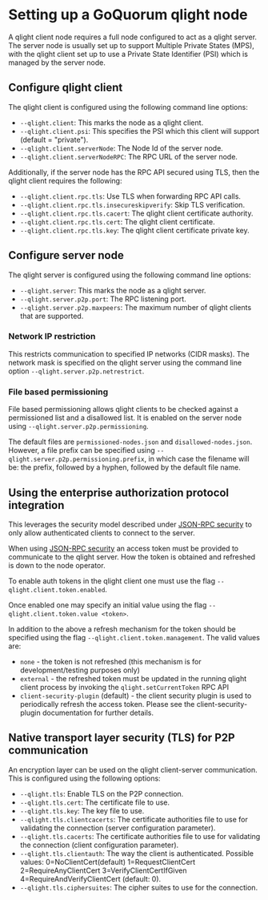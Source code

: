 # Setting up a GoQuorum qlight node

A qlight client node requires a full node configured to act as a qlight server.
The server node is usually set up to support Multiple Private States (MPS), with the qlight client set up to use a Private State Identifier (PSI) which is managed by the server node.

## Configure qlight client

The qlight client is configured using the following command line options:

- `--qlight.client`: This marks the node as a qlight client.
- `--qlight.client.psi`: This specifies the PSI which this client will support (default = "private").
- `--qlight.client.serverNode`: The Node Id of the server node.
- `--qlight.client.serverNodeRPC`: The RPC URL of the server node.

Additionally, if the server node has the RPC API secured using TLS, then the qlight client requires the following:

- `--qlight.client.rpc.tls`: Use TLS when forwarding RPC API calls.
- `--qlight.client.rpc.tls.insecureskipverify`: Skip TLS verification.
- `--qlight.client.rpc.tls.cacert`: The qlight client certificate authority.
- `--qlight.client.rpc.tls.cert`: The qlight client certificate.
- `--qlight.client.rpc.tls.key`: The qlight client certificate private key.

## Configure server node

The qlight server is configured using the following command line options:

- `--qlight.server`: This marks the node as a qlight server.
- `--qlight.server.p2p.port`: The RPC listening port.
- `--qlight.server.p2p.maxpeers`: The maximum number of qlight clients that are supported.

### Network IP restriction

This restricts communication to specified IP networks (CIDR masks).
The network mask is specified on the qlight server using the command line option `--qlight.server.p2p.netrestrict`.

### File based permissioning

File based permissioning allows qlight clients to be checked against a permissioned list and a disallowed list.
It is enabled on the server node using `--qlight.server.p2p.permissioning`.

The default files are `permissioned-nodes.json` and `disallowed-nodes.json`.
However, a file prefix can be specified using `--qlight.server.p2p.permissioning.prefix`, in which case the filename will be: the prefix, followed by a hyphen, followed by the default file name.

## Using the enterprise authorization protocol integration

This leverages the security model described under [JSON-RPC security](json-rpc-api-security.md#enterprise-authorization-protocol-integration) to only allow authenticated clients to connect to the server.

When using [JSON-RPC security](json-rpc-api-security.md#enterprise-authorization-protocol-integration) an access token must be provided to communicate to the qlight server. How the token is obtained and refreshed is down to the node operator.

To enable auth tokens in the qlight client one must use the flag `--qlight.client.token.enabled`.

Once enabled one may specify an initial value using the flag `--qlight.client.token.value <token>`.

In addition to the above a refresh mechanism for the token should be specified using the flag `--qlight.client.token.management`. The valid values are:

- `none` - the token is not refreshed (this mechanism is for development/testing purposes only)
- `external` - the refreshed token must be updated in the running qlight client process by invoking the `qlight.setCurrentToken` RPC API
- `client-security-plugin` (default) - the client security plugin is used to periodically refresh the access token. Please see the client-security-plugin documentation for further details.

## Native transport layer security (TLS) for P2P communication

An encryption layer can be used on the qlight client-server communication.
This is configured using the following options:

- `--qlight.tls`: Enable TLS on the P2P connection.
- `--qlight.tls.cert`: The certificate file to use.
- `--qlight.tls.key`: The key file to use.
- `--qlight.tls.clientcacerts`: The certificate authorities file to use for validating the connection (server configuration parameter).
- `--qlight.tls.cacerts`: The certificate authorities file to use for validating the connection (client configuration parameter).
- `--qlight.tls.clientauth`: The way the client is authenticated. Possible values: 0=NoClientCert(default) 1=RequestClientCert 2=RequireAnyClientCert 3=VerifyClientCertIfGiven 4=RequireAndVerifyClientCert (default: 0).
- `--qlight.tls.ciphersuites`: The cipher suites to use for the connection.
